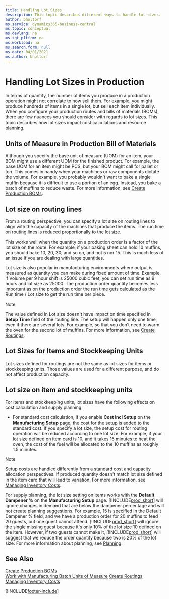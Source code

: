 ```yaml
---
title: Handling Lot Sizes
description: This topic describes different ways to handle lot sizes.
author: bholtorf
ms.service: dynamics365-business-central
ms.topic: conceptual
ms.devlang: na
ms.tgt_pltfrm: na
ms.workload: na
ms.search.form: null
ms.date: 04/01/2021
ms.author: bholtorf
---
```


# <a name="handling-lot-sizes-in-production"></a>Handling Lot Sizes in Production
In terms of quantity, the number of items you produce in a production operation might not correlate to how sell them. For example, you might produce hundreds of items in a single lot, but sell each item individually. When you configure your production routes and bills of materials (BOMs), there are few nuances you should consider with regards to lot sizes. This topic describes how lot sizes impact cost calculations and resource planning.

## <a name="units-of-measure-in-production-bill-of-materials"></a>Units of Measure in Production Bill of Materials
Although you specify the base unit of measure (UOM) for an item, your BOM might use a different UOM for the finished product. For example, the base UOM for an item might be PCS, but your BOM might call for pallet or ton. This comes in handy when your machines or raw components dictate the volume. For example, you probably wouldn't want to bake a single muffin because it is difficult to use a portion of an egg. Instead, you bake a batch of muffins to reduce waste. For more information, see [Create Production BOMs](production-how-to-create-production-boms.md).

## <a name="lot-size-on-routing-lines"></a>Lot size on routing lines
From a routing perspective, you can specify a lot size on routing lines to align with the capacity of the machines that produce the items. The run time on routing lines is reduced proportionally to the lot size. 

This works well when the quantity on a production order is a factor of the lot size on the route. For example, if your baking sheet can hold 10 muffins, you should bake 10, 20, 30, and so on, and not 5 nor 15.  This is much less of an issue if you are dealing with large quantities.

Lot size is also popular in manufacturing environments where output is measured as quantity you can make during fixed amount of time. Example, if Volume per 9 hour shift is 25000 cubic feet, you can set run time as 9 hours and lot size as 25000.
The production order quantity becomes less important as on the production order the run time gets calculated as the Run time / Lot size to get the run time per piece.
 
> [!NOTE]
> The value defined in Lot size doesn't have impact on time specified in **Setup Time** field of the routing line. The setup will happen only one time, even if there are several lots. For example, so that you don’t need to warm the oven for the second lot of muffins. For more information, see [Create Routings](production-how-to-create-routings.md).

## <a name="lot-sizes-for-items-and-stockkeeping-units"></a>Lot Sizes for Items and Stockkeeping Units
Lot sizes defined for routings are not the same as lot sizes for items or stockkeeping units. Those values are used for a different purpose, and do not affect production capacity. 

## <a name="lot-size-on-item-and-stockkeeping-units"></a>Lot size on item and stockkeeping units
For items and stockkeeping units, lot sizes have the following effects on cost calculation and supply planning:

* For standard cost calculation, if you enable **Cost Incl Setup** on the **Manufacturing Setup** page, the cost for the setup is added to the standard cost. If you specify a lot size, the setup cost for routing operation will be reduced according to one lot size. For example, if your lot size defined on item card is 10, and it takes 15 minutes to heat the oven, the cost of the fuel will be allocated to the 10 muffins as roughly 1.5 minutes. 

> [!NOTE]
> Setup costs are handled differently from a standard cost and capacity allocation perspectives. If produced quantity doesn't match lot size defined in the item card that will lead to variation. For more information, see [Managing Inventory Costs](finance-manage-inventory-costs.md). <!--not sure that I got this part right seems to repeat the first example.-->

For supply planning, the lot size setting on items works with the **Default Dampener %** on the **Manufacturing Setup** page. [!INCLUDE[prod_short](includes/prod_short.md)] will ignore changes in demand that are below the dampener percentage and will not create planning suggestions. For example, 15 is specified in the Default Dampener % field, and we have a production order for 20 muffins to feed 20 guests, but one guest cannot attend. [!INCLUDE[prod_short](includes/prod_short.md)] will ignore the single missing guest because it's only 10% of the lot size 10 defined on the item. However, if two guests cannot make it, [!INCLUDE[prod_short](includes/prod_short.md)] will suggest that we reduce the order quantity because two is 20% of the lot size. For more information about planning, see [Planning](production-planning.md).

## <a name="see-also"></a>See Also
[Create Production BOMs](production-how-to-create-production-boms.md)  
[Work with Manufacturing Batch Units of Measure](production-how-to-use-the-manufacturing-batch-unit-of-measure.md)
[Create Routings](production-how-to-create-routings.md)  
[Managing Inventory Costs](finance-manage-inventory-costs.md)


[!INCLUDE[footer-include](includes/footer-banner.md)]